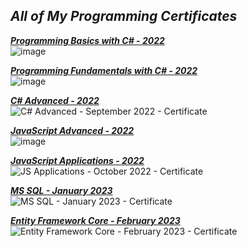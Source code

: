 ## *All of My Programming Certificates* ##

[***Programming Basics with C# - 2022***](https://github.com/JacksonJS12/Certificates/files/8502232/Programming.Basics.-.January.2022.-.Certificate.pdf)</br>
![image](https://user-images.githubusercontent.com/99989417/173139966-b10edbf0-2e48-4707-a7d3-03e2c091fd0e.png)

[***Programming Fundamentals with C# - 2022***](https://github.com/JacksonJS12/Certificates/files/8502234/Programming.Fundamentals.with.C.-.January.2022.-.Certificate.pdf)</br>
![image](https://user-images.githubusercontent.com/99989417/173140107-78222648-7417-4283-9279-6455c626cc20.png)

[***C# Advanced - 2022***](https://github.com/JacksonJS12/Certificates/blob/main/C%23%20Advanced%20-%20September%202022%20-%20Certificate.pdf)</br>
![C# Advanced - September 2022 - Certificate](https://user-images.githubusercontent.com/99989417/208267658-d264b9f6-4066-4077-8171-20fb73f6dc69.jpeg)

[***JavaScript Advanced - 2022***](https://github.com/JacksonJS12/Certificates/blob/main/JS%20Advanced%20-%20September%202022%20-%20Certificate.pdf) </br>
![image](https://user-images.githubusercontent.com/99989417/198353708-f29a4898-b388-4ef7-bc11-a2f2ea7fe3df.png)

[***JavaScript Applications - 2022***](https://github.com/JacksonJS12/Certificates/blob/main/JS%20Applications%20-%20October%202022%20-%20Certificate.pdf)</br>
![JS Applications - October 2022 - Certificate](https://user-images.githubusercontent.com/99989417/208267662-c82c358e-8c08-4f51-8a00-f387afc74a77.jpeg)

[***MS SQL - January 2023***](https://github.com/JacksonJS12/Certificates/files/10783668/MS.SQL.-.January.2023.-.Certificate.pdf)</br>
![MS SQL - January 2023 - Certificate](https://user-images.githubusercontent.com/99989417/220087872-86191900-4c6c-4320-ada0-db70232307ae.jpeg)

[***Entity Framework Core - February 2023***](https://github.com/JacksonJS12/Entity-Framework-Core-February)</br>
![Entity Framework Core - February 2023 - Certificate](https://user-images.githubusercontent.com/99989417/229453418-2dfacb03-e883-44b9-99d0-607df1002de3.jpeg)

